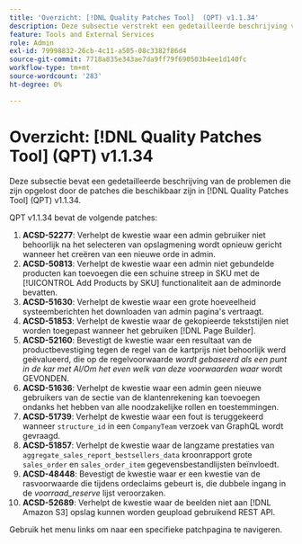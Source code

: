 ```yaml
---
title: 'Overzicht: [!DNL Quality Patches Tool]  (QPT) v1.1.34'
description: Deze subsectie verstrekt een gedetailleerde beschrijving van de kwesties die door de flarden beschikbaar in  [!DNL Quality Patches Tool]  (QPT) v1.1.34 worden bevestigd.
feature: Tools and External Services
role: Admin
exl-id: 79998832-26cb-4c11-a505-08c3382f86d4
source-git-commit: 7718a835e343ae7da9ff79f690503b4ee1d140fc
workflow-type: tm+mt
source-wordcount: '283'
ht-degree: 0%

---
```


# Overzicht: [!DNL Quality Patches Tool] (QPT) v1.1.34

Deze subsectie bevat een gedetailleerde beschrijving van de problemen die zijn opgelost door de patches die beschikbaar zijn in [!DNL Quality Patches Tool] (QPT) v1.1.34.

QPT v1.1.34 bevat de volgende patches:

1. **ACSD-52277**: Verhelpt de kwestie waar een admin gebruiker niet behoorlijk na het selecteren van opslagmening wordt opnieuw gericht wanneer het creëren van een nieuwe orde in admin.
1. **ACSD-50813**: Verhelpt de kwestie waar een admin niet gebundelde producten kan toevoegen die een schuine streep in SKU met de [!UICONTROL Add Products by SKU] functionaliteit aan de adminorde bevatten.
1. **ACSD-51630**: Verhelpt de kwestie waar een grote hoeveelheid systeemberichten het downloaden van admin pagina&#39;s vertraagt.
1. **ACSD-51853**: Verhelpt de kwestie waar de gekopieerde tekststijlen niet worden toegepast wanneer het gebruiken [!DNL Page Builder].
1. **ACSD-52160**: Bevestigt de kwestie waar een resultaat van de productbevestiging tegen de regel van de kartprijs niet behoorlijk werd geëvalueerd, die op de regelvoorwaarde *wordt gebaseerd als een punt in de kar met Al/Om het even welk van deze voorwaarden waar* wordt GEVONDEN.
1. **ACSD-51636**: Verhelpt de kwestie waar een admin geen nieuwe gebruikers van de sectie van de klantenrekening kan toevoegen ondanks het hebben van alle noodzakelijke rollen en toestemmingen.
1. **ACSD-51739**: Verhelpt de kwestie waar een fout is teruggekeerd wanneer `structure_id` in een `CompanyTeam` verzoek van GraphQL wordt gevraagd.
1. **ACSD-51857**: Verhelpt de kwestie waar de langzame prestaties van `aggregate_sales_report_bestsellers_data` kroonrapport grote `sales_order` en `sales_order_item` gegevensbestandlijsten beïnvloedt.
1. **ACSD-48448**: Bevestigt de kwestie waar er een kwestie van de rasvoorwaarde die tijdens ordeclaims gebeurt is, die dubbele ingang in de *voorraad_reserve* lijst veroorzaken.
1. **ACSD-52689**: Verhelpt de kwestie waar de beelden niet aan [!DNL Amazon S3] opslag kunnen worden geupload gebruikend REST API.

Gebruik het menu links om naar een specifieke patchpagina te navigeren.
